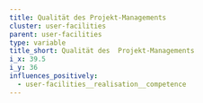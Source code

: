 ```yaml
---
title: Qualität des Projekt-Managements
cluster: user-facilities
parent: user-facilities
type: variable
title_short: Qualität des  Projekt-Managements
i_x: 39.5
i_y: 36
influences_positively:
  - user-facilities__realisation__competence
---
```

